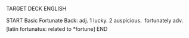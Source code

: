 TARGET DECK
ENGLISH

START
Basic
Fortunate
Back: adj. 1 lucky. 2 auspicious.  fortunately adv. [latin fortunatus: related to *fortune]
END
